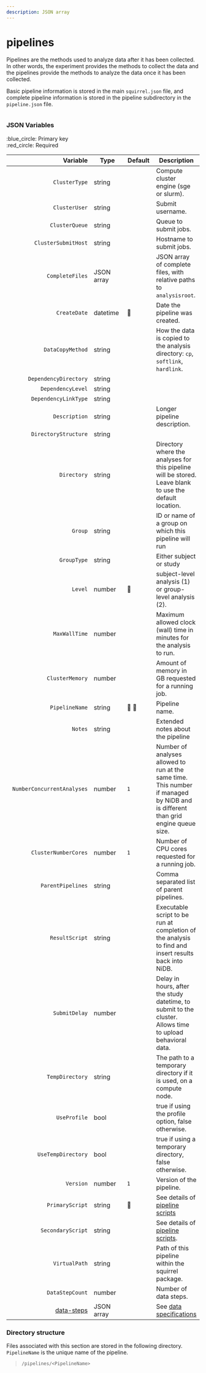 ```yaml
---
description: JSON array
---
```


# pipelines

Pipelines are the methods used to analyze data after it has been collected. In other words, the experiment provides the methods to collect the data and the pipelines provide the methods to analyze the data once it has been collected.

Basic pipeline information is stored in the main `squirrel.json` file, and complete pipeline information is stored in the pipeline subdirectory in the `pipeline.json` file.

<figure><img src="https://mermaid.ink/img/pako:eNqVVFFvmzAQ_iuRq0hEgohENCWu1KfuZZo2aX2beLnhI_EKGNlGC4vy32cbTALtQ-sH-zvu--7OdzJnkguGhJKDhOa4-PYzqxdmSSF0FD01kL_CAYPhXD1evcHXlx_fHVoZIgMNgd1uKTYAb7DkNapgRDMGnhqUvMJaq-AGz1g2NOO5djkii7ioQXarnuW-Rk-q_f0HcxPIAx9l8B-kaBuooewUV4GzIm96qpfacLpl3JQ-nO8wKgTVSkPx4B0Ok-1BBW4fvX1Am8Lc12Zwx1v3WOu8yuWyl0RrOyQJlSp4aedkoSe9pdo-WKKazGq5vGm8pV3Nnny1F-7DyuvGobo6BqPXeGum8BexAo97gbcmgvEKuitxMZZvOSW9K4oiNN2S4hUjBuoIUkJHt1PRJMtnhLMufEY6acVHhDP5ONGPaKcpr-nwPo7DXkTvkiQZcPSXM32kSXMiIalQVsCZef9nGywj-ogVZoQayLCAttQZyeqLobaNaT9-YVwLSWgBpcKQQKvFS1fnhGrZoic9czC_k2pkmTf3S4iJTeiZnAiNQ9IRuo13612aPKS7dPOwTfdJegnJP6eI1_t-pff7zWa3TdPLf80tlNs?type=png" alt=""><figcaption></figcaption></figure>

### JSON Variables

:blue\_circle: Primary key\
:red\_circle: Required

<table data-full-width="true"><thead><tr><th width="288" align="right">Variable</th><th width="128.00000000000003">Type</th><th width="94">Default</th><th>Description</th></tr></thead><tbody><tr><td align="right"><code>ClusterType</code></td><td>string</td><td></td><td>Compute cluster engine (sge or slurm).</td></tr><tr><td align="right"><code>ClusterUser</code></td><td>string</td><td></td><td>Submit username.</td></tr><tr><td align="right"><code>ClusterQueue</code></td><td>string</td><td></td><td>Queue to submit jobs.</td></tr><tr><td align="right"><code>ClusterSubmitHost</code></td><td>string</td><td></td><td>Hostname to submit jobs.</td></tr><tr><td align="right"><code>CompleteFiles</code></td><td>JSON array</td><td></td><td>JSON array of complete files, with relative paths to <code>analysisroot</code>.</td></tr><tr><td align="right"><code>CreateDate</code></td><td>datetime</td><td><span data-gb-custom-inline data-tag="emoji" data-code="1f534">🔴</span></td><td>Date the pipeline was created.</td></tr><tr><td align="right"><code>DataCopyMethod</code></td><td>string</td><td></td><td>How the data is copied to the analysis directory: <code>cp</code>, <code>softlink</code>, <code>hardlink</code>.</td></tr><tr><td align="right"><code>DependencyDirectory</code></td><td>string</td><td></td><td> </td></tr><tr><td align="right"><code>DependencyLevel</code></td><td>string</td><td></td><td> </td></tr><tr><td align="right"><code>DependencyLinkType</code></td><td>string</td><td></td><td> </td></tr><tr><td align="right"><code>Description</code></td><td>string</td><td></td><td>Longer pipeline description.</td></tr><tr><td align="right"><code>DirectoryStructure</code></td><td>string</td><td></td><td> </td></tr><tr><td align="right"><code>Directory</code></td><td>string</td><td></td><td>Directory where the analyses for this pipeline will be stored. Leave blank to use the default location.</td></tr><tr><td align="right"><code>Group</code></td><td>string</td><td></td><td>ID or name of a group on which this pipeline will run</td></tr><tr><td align="right"><code>GroupType</code></td><td>string</td><td></td><td>Either subject or study</td></tr><tr><td align="right"><code>Level</code></td><td>number</td><td><span data-gb-custom-inline data-tag="emoji" data-code="1f534">🔴</span></td><td>subject-level analysis (1) or group-level analysis (2).</td></tr><tr><td align="right"><code>MaxWallTime</code></td><td>number</td><td></td><td>Maximum allowed clock (wall) time in minutes for the analysis to run.</td></tr><tr><td align="right"><code>ClusterMemory</code></td><td>number</td><td></td><td>Amount of memory in GB requested for a running job.</td></tr><tr><td align="right"><code>PipelineName</code></td><td>string</td><td><span data-gb-custom-inline data-tag="emoji" data-code="1f534">🔴</span> <span data-gb-custom-inline data-tag="emoji" data-code="1f535">🔵</span></td><td>Pipeline name.</td></tr><tr><td align="right"><code>Notes</code></td><td>string</td><td></td><td>Extended notes about the pipeline</td></tr><tr><td align="right"><code>NumberConcurrentAnalyses</code></td><td>number</td><td><code>1</code></td><td>Number of analyses allowed to run at the same time. This number if managed by NiDB and is different than grid engine queue size.</td></tr><tr><td align="right"><code>ClusterNumberCores</code></td><td>number</td><td><code>1</code></td><td>Number of CPU cores requested for a running job.</td></tr><tr><td align="right"><code>ParentPipelines</code></td><td>string</td><td></td><td>Comma separated list of parent pipelines.</td></tr><tr><td align="right"><code>ResultScript</code></td><td>string</td><td></td><td>Executable script to be run at completion of the analysis to find and insert results back into NiDB.</td></tr><tr><td align="right"><code>SubmitDelay</code></td><td>number</td><td></td><td>Delay in hours, after the study datetime, to submit to the cluster. Allows time to upload behavioral data. </td></tr><tr><td align="right"><code>TempDirectory</code></td><td>string</td><td></td><td>The path to a temporary directory if it is used, on a compute node. </td></tr><tr><td align="right"><code>UseProfile</code></td><td>bool</td><td></td><td>true if using the profile option, false otherwise.</td></tr><tr><td align="right"><code>UseTempDirectory</code></td><td>bool</td><td></td><td>true if using a temporary directory, false otherwise.</td></tr><tr><td align="right"><code>Version</code></td><td>number</td><td><code>1</code></td><td>Version of the pipeline.</td></tr><tr><td align="right"><code>PrimaryScript</code></td><td>string</td><td><span data-gb-custom-inline data-tag="emoji" data-code="1f534">🔴</span></td><td>See details of <a href="pipeline-scripts.md">pipeline scripts</a></td></tr><tr><td align="right"><code>SecondaryScript</code></td><td>string</td><td></td><td>See details of <a href="pipeline-scripts.md">pipeline scripts</a>.</td></tr><tr><td align="right"><code>VirtualPath</code></td><td>string</td><td></td><td>Path of this pipeline within the squirrel package.</td></tr><tr><td align="right"><code>DataStepCount</code></td><td>number</td><td></td><td>Number of data steps.</td></tr><tr><td align="right"><a href="data-steps.md">data-steps</a></td><td>JSON array</td><td></td><td>See <a href="data-steps.md">data specifications</a></td></tr></tbody></table>

### Directory structure

Files associated with this section are stored in the following directory. `PipelineName` is the unique name of the pipeline.

> `/pipelines/<PipelineName>`
